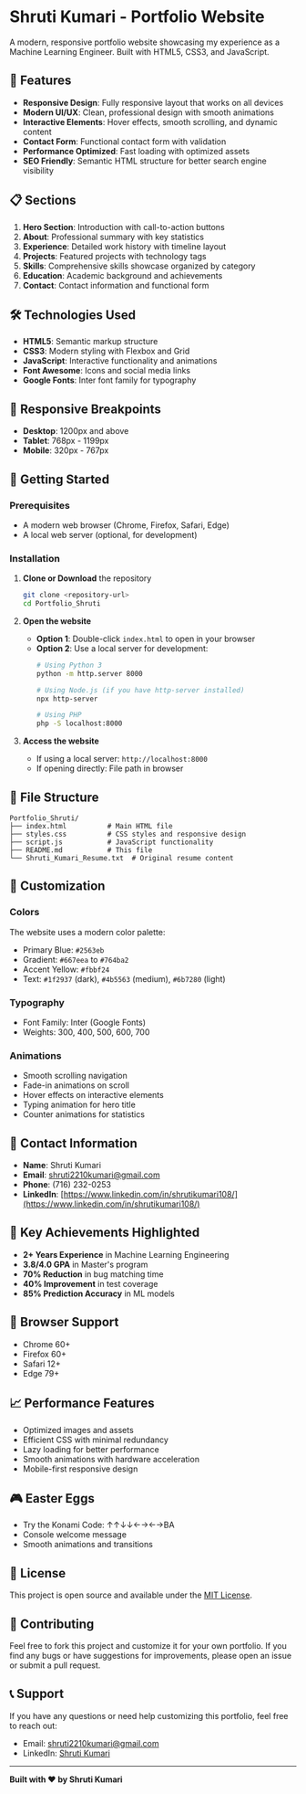 # Shruti Kumari - Portfolio Website

A modern, responsive portfolio website showcasing my experience as a Machine Learning Engineer. Built with HTML5, CSS3, and JavaScript.

## 🚀 Features

- **Responsive Design**: Fully responsive layout that works on all devices
- **Modern UI/UX**: Clean, professional design with smooth animations
- **Interactive Elements**: Hover effects, smooth scrolling, and dynamic content
- **Contact Form**: Functional contact form with validation
- **Performance Optimized**: Fast loading with optimized assets
- **SEO Friendly**: Semantic HTML structure for better search engine visibility

## 📋 Sections

1. **Hero Section**: Introduction with call-to-action buttons
2. **About**: Professional summary with key statistics
3. **Experience**: Detailed work history with timeline layout
4. **Projects**: Featured projects with technology tags
5. **Skills**: Comprehensive skills showcase organized by category
6. **Education**: Academic background and achievements
7. **Contact**: Contact information and functional form

## 🛠️ Technologies Used

- **HTML5**: Semantic markup structure
- **CSS3**: Modern styling with Flexbox and Grid
- **JavaScript**: Interactive functionality and animations
- **Font Awesome**: Icons and social media links
- **Google Fonts**: Inter font family for typography

## 📱 Responsive Breakpoints

- **Desktop**: 1200px and above
- **Tablet**: 768px - 1199px
- **Mobile**: 320px - 767px

## 🚀 Getting Started

### Prerequisites

- A modern web browser (Chrome, Firefox, Safari, Edge)
- A local web server (optional, for development)

### Installation

1. **Clone or Download** the repository
   ```bash
   git clone <repository-url>
   cd Portfolio_Shruti
   ```

2. **Open the website**
   - **Option 1**: Double-click `index.html` to open in your browser
   - **Option 2**: Use a local server for development:
     ```bash
     # Using Python 3
     python -m http.server 8000
     
     # Using Node.js (if you have http-server installed)
     npx http-server
     
     # Using PHP
     php -S localhost:8000
     ```

3. **Access the website**
   - If using a local server: `http://localhost:8000`
   - If opening directly: File path in browser

## 📁 File Structure

```
Portfolio_Shruti/
├── index.html          # Main HTML file
├── styles.css          # CSS styles and responsive design
├── script.js           # JavaScript functionality
├── README.md           # This file
└── Shruti_Kumari_Resume.txt  # Original resume content
```

## 🎨 Customization

### Colors
The website uses a modern color palette:
- Primary Blue: `#2563eb`
- Gradient: `#667eea` to `#764ba2`
- Accent Yellow: `#fbbf24`
- Text: `#1f2937` (dark), `#4b5563` (medium), `#6b7280` (light)

### Typography
- Font Family: Inter (Google Fonts)
- Weights: 300, 400, 500, 600, 700

### Animations
- Smooth scrolling navigation
- Fade-in animations on scroll
- Hover effects on interactive elements
- Typing animation for hero title
- Counter animations for statistics

## 📧 Contact Information

- **Name**: Shruti Kumari
- **Email**: shruti2210kumari@gmail.com
- **Phone**: (716) 232-0253
- **LinkedIn**: [https://www.linkedin.com/in/shrutikumari108/](https://www.linkedin.com/in/shrutikumari108/)

## 🎯 Key Achievements Highlighted

- **2+ Years Experience** in Machine Learning Engineering
- **3.8/4.0 GPA** in Master's program
- **70% Reduction** in bug matching time
- **40% Improvement** in test coverage
- **85% Prediction Accuracy** in ML models

## 🔧 Browser Support

- Chrome 60+
- Firefox 60+
- Safari 12+
- Edge 79+

## 📈 Performance Features

- Optimized images and assets
- Efficient CSS with minimal redundancy
- Lazy loading for better performance
- Smooth animations with hardware acceleration
- Mobile-first responsive design

## 🎮 Easter Eggs

- Try the Konami Code: ↑↑↓↓←→←→BA
- Console welcome message
- Smooth animations and transitions

## 📝 License

This project is open source and available under the [MIT License](LICENSE).

## 🤝 Contributing

Feel free to fork this project and customize it for your own portfolio. If you find any bugs or have suggestions for improvements, please open an issue or submit a pull request.

## 📞 Support

If you have any questions or need help customizing this portfolio, feel free to reach out:

- Email: shruti2210kumari@gmail.com
- LinkedIn: [Shruti Kumari](https://www.linkedin.com/in/shrutikumari108/)

---

**Built with ❤️ by Shruti Kumari**
